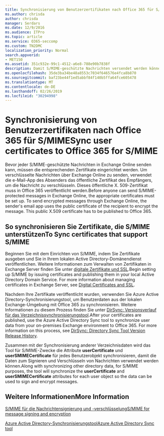 ```yaml
---
title: Synchronisierung von Benutzerzertifikaten nach Office 365 für S/MIME
ms.author: chrisda
author: chrisda
manager: Serdars
ms.date: 12/9/2016
ms.audience: ITPro
ms.topic: article
ms.service: O365-seccomp
ms.custom: TN2DMC
localization_priority: Normal
search.appverid:
- MET150
ms.assetid: 351c932e-99c1-4512-a6e8-788e90b7838f
description: Damit S/MIME-geschützte Nachrichten versendet werden können, müssen die entsprechenden Zertifikate eingerichtet werden. Zum Senden von verschlüsselten Nachrichten über Exchange Online verwendet das E-Mail-Programm das öffentliche Zertifikat des Empfängers, um die Nachricht zu verschlüsseln. Dieses öffentliche X.509-Zertifikat muss in Office 365 veröffentlicht werden.
ms.openlocfilehash: 35de3ba34be48a8553c7034f646576e4fca8b870
ms.sourcegitcommit: baf23be44f1ed5abbf84f140b5ffa64fce605478
ms.translationtype: MT
ms.contentlocale: de-DE
ms.lasthandoff: 02/26/2019
ms.locfileid: "30294998"
---
```

# <a name="sync-user-certificates-to-office-365-for-smime"></a><span data-ttu-id="6f8ec-105">Synchronisierung von Benutzerzertifikaten nach Office 365 für S/MIME</span><span class="sxs-lookup"><span data-stu-id="6f8ec-105">Sync user certificates to Office 365 for S/MIME</span></span>

<span data-ttu-id="6f8ec-p102">Bevor jeder S/MIME-geschützte Nachrichten in Exchange Online senden kann, müssen die entsprechenden Zertifikate eingerichtet werden. Um verschlüsselte Nachrichten über Exchange Online zu senden, verwendet die e-Mail-App des Absenders das öffentliche Zertifikat des Empfängers, um die Nachricht zu verschlüsseln. Dieses öffentliche X. 509-Zertifikat muss in Office 365 veröffentlicht werden.</span><span class="sxs-lookup"><span data-stu-id="6f8ec-p102">Before anyone can send S/MIME-protected messages in Exchange Online, the appropriate certificates must be set up. To send encrypted messages through Exchange Online, the sender's email app uses the public certificate of the recipient to encrypt the message. This public X.509 certificate has to be published to Office 365.</span></span>

## <a name="to-sync-certificates-that-support-smime"></a><span data-ttu-id="6f8ec-109">So synchronisieren Sie Zertifikate, die S/MIME unterstützen</span><span class="sxs-lookup"><span data-stu-id="6f8ec-109">To Sync certificates that support S/MIME</span></span>

<span data-ttu-id="6f8ec-p103">Beginnen Sie mit dem Einrichten von S/MIME, indem Sie Zertifikate ausgeben und Sie in Ihrem lokalen Active Directory-Domänendienst veröffentlichen. Weitere Informationen zum Verwalten von Zertifikaten in Exchange Server finden Sie unter [digitale Zertifikate und SSL](http://technet.microsoft.com/library/a9e2e08c-d46a-4135-a387-eb653212b676.aspx).</span><span class="sxs-lookup"><span data-stu-id="6f8ec-p103">Begin setting up S/MIME by issuing certificates and publishing them in your local Active Directory Domain Service. For more information about managing certificates in Exchange Server, see [Digital Certificates and SSL](http://technet.microsoft.com/library/a9e2e08c-d46a-4135-a387-eb653212b676.aspx).</span></span>

<span data-ttu-id="6f8ec-p104">Nachdem Ihre Zertifikate veröffentlicht wurden, verwenden Sie Azure Active Directory-Synchronisierungstool, um Benutzerdaten aus der lokalen Exchange-Umgebung mit Office 365 zu synchronisieren. Weitere Informationen zu diesem Prozess finden Sie unter [DirSync: Versionsverlauf für das Verzeichnissynchronisierungstool](https://go.microsoft.com/fwlink/p/?LinkId=392587).</span><span class="sxs-lookup"><span data-stu-id="6f8ec-p104">After your certificates are published, use the Azure Active Directory Sync tool to synchronize user data from your on-premises Exchange environment to Office 365. For more information on this process, see [DirSync: Directory Sync Tool Version Release History](https://go.microsoft.com/fwlink/p/?LinkId=392587).</span></span>

<span data-ttu-id="6f8ec-114">Zusammen mit der Synchronisierung anderer Verzeichnisdaten wird das Tool für S/MIME-Zwecke die Attribute **userCertificate** und **userSMIMECertificate** für jedes Benutzerobjekt synchronisieren, damit die Daten zum Signieren und Verschlüsseln von Nachrichten verwendet werden können.</span><span class="sxs-lookup"><span data-stu-id="6f8ec-114">Along with synchronizing other directory data, for S/MIME purposes, the tool will synchronize the  **userCertificate** and **userSMIMECertificate** attributes for each user object so the data can be used to sign and encrypt messages.</span></span>

## <a name="more-information"></a><span data-ttu-id="6f8ec-115">Weitere Informationen</span><span class="sxs-lookup"><span data-stu-id="6f8ec-115">More Information</span></span>

[<span data-ttu-id="6f8ec-116">S/MIME für die Nachrichtensignierung und -verschlüsselung</span><span class="sxs-lookup"><span data-stu-id="6f8ec-116">S/MIME for message signing and encryption</span></span>](s-mime-for-message-signing-and-encryption.md)

[<span data-ttu-id="6f8ec-117">Azure Active Directory-Synchronisierungstool</span><span class="sxs-lookup"><span data-stu-id="6f8ec-117">Azure Active Directory Sync tool</span></span>](https://go.microsoft.com/fwlink/p/?LinkId=392587)
